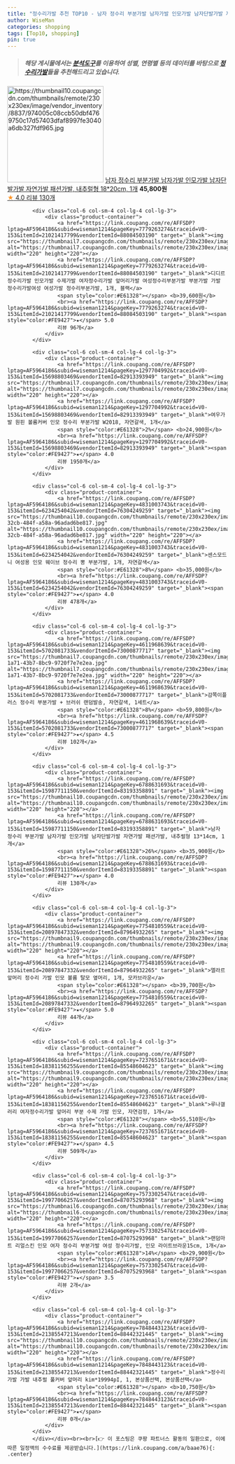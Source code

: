 ```yaml
---
title: "정수리가발 추천 TOP10 - 남자 정수리 부분가발 남자가발 인모가발 남자단발가발 자연가발 패션가발, 내추럴형 18*20cm, 1개"
author: WiseMan
categories: shopping
tags: [Top10, shopping]
pin: true
---
```


> ##### 해당 게시물에서는 [**분석도구**](https://itemscout.io/)를 이용하여 **성별**, **연령별** 등의 데이터를 바탕으로 [**정수리가발**](https://link.coupang.com/a/baae76)들을 추천해드리고 있습니다.
<div class="container"><div class="row">
            <div class="col-6 col-sm-4 col-lg-4 col-lg-3">
                <div class="product-container">
                    <a href="https://link.coupang.com/re/AFFSDP?lptag=AF5964186&subid=wiseman1214&pageKey=6788631693&traceid=V0-153&itemId=16543283011&vendorItemId=83729910203" target="_blank"><img src="https://thumbnail10.coupangcdn.com/thumbnails/remote/230x230ex/image/vendor_inventory/8837/974005c08ccb50dbf4769750c17d57403dfaf8997fe3040a6db327fdf965.jpg" alt="https://thumbnail10.coupangcdn.com/thumbnails/remote/230x230ex/image/vendor_inventory/8837/974005c08ccb50dbf4769750c17d57403dfaf8997fe3040a6db327fdf965.jpg" width="220" height="220"></a>
                    <a href="https://link.coupang.com/re/AFFSDP?lptag=AF5964186&subid=wiseman1214&pageKey=6788631693&traceid=V0-153&itemId=16543283011&vendorItemId=83729910203" target="_blank">남자 정수리 부분가발 남자가발 인모가발 남자단발가발 자연가발 패션가발, 내추럴형 18*20cm, 1개</a>
                    <span style="color:#E61328"></span> <b>45,800원</b>
                    <br><a href="https://link.coupang.com/re/AFFSDP?lptag=AF5964186&subid=wiseman1214&pageKey=6788631693&traceid=V0-153&itemId=16543283011&vendorItemId=83729910203" target="_blank"><span style="color:#FE9427">★</span> 4.0
                    리뷰 130개</a>
                </div>
            </div>
            
            <div class="col-6 col-sm-4 col-lg-4 col-lg-3">
                <div class="product-container">
                    <a href="https://link.coupang.com/re/AFFSDP?lptag=AF5964186&subid=wiseman1214&pageKey=7779263274&traceid=V0-153&itemId=21021417799&vendorItemId=88084503190" target="_blank"><img src="https://thumbnail7.coupangcdn.com/thumbnails/remote/230x230ex/image/vendor_inventory/9b5f/a521d860f6c29147e366347a2a9c3ab82ac89cb60f9675d4b14c9242fc1f.png" alt="https://thumbnail7.coupangcdn.com/thumbnails/remote/230x230ex/image/vendor_inventory/9b5f/a521d860f6c29147e366347a2a9c3ab82ac89cb60f9675d4b14c9242fc1f.png" width="220" height="220"></a>
                    <a href="https://link.coupang.com/re/AFFSDP?lptag=AF5964186&subid=wiseman1214&pageKey=7779263274&traceid=V0-153&itemId=21021417799&vendorItemId=88084503190" target="_blank">디디르 정수리가발 인모가발 수제가발 여자정수리가발 앞머리가발 여성정수리부분가발 부분가발 가발 정수리가발여성 여성가발 정수리부분가발, 1개, 블랙</a>
                    <span style="color:#E61328"></span> <b>39,600원</b>
                    <br><a href="https://link.coupang.com/re/AFFSDP?lptag=AF5964186&subid=wiseman1214&pageKey=7779263274&traceid=V0-153&itemId=21021417799&vendorItemId=88084503190" target="_blank"><span style="color:#FE9427">★</span> 5.0
                    리뷰 96개</a>
                </div>
            </div>
            
            <div class="col-6 col-sm-4 col-lg-4 col-lg-3">
                <div class="product-container">
                    <a href="https://link.coupang.com/re/AFFSDP?lptag=AF5964186&subid=wiseman1214&pageKey=1297704992&traceid=V0-153&itemId=15698803469&vendorItemId=82913393949" target="_blank"><img src="https://thumbnail7.coupangcdn.com/thumbnails/remote/230x230ex/image/vendor_inventory/ecf4/55ac74e681d60e05d7a5ef98e1e68c1e87b92d552e9a3dc2eba71ac0ce82.jpg" alt="https://thumbnail7.coupangcdn.com/thumbnails/remote/230x230ex/image/vendor_inventory/ecf4/55ac74e681d60e05d7a5ef98e1e68c1e87b92d552e9a3dc2eba71ac0ce82.jpg" width="220" height="220"></a>
                    <a href="https://link.coupang.com/re/AFFSDP?lptag=AF5964186&subid=wiseman1214&pageKey=1297704992&traceid=V0-153&itemId=15698803469&vendorItemId=82913393949" target="_blank">여우가발 원핀 볼륨커버 인모 정수리 부분가발 W2018, 자연갈색, 1개</a>
                    <span style="color:#E61328">2%</span> <b>24,900원</b>
                    <br><a href="https://link.coupang.com/re/AFFSDP?lptag=AF5964186&subid=wiseman1214&pageKey=1297704992&traceid=V0-153&itemId=15698803469&vendorItemId=82913393949" target="_blank"><span style="color:#FE9427">★</span> 4.0
                    리뷰 1950개</a>
                </div>
            </div>
            
            <div class="col-6 col-sm-4 col-lg-4 col-lg-3">
                <div class="product-container">
                    <a href="https://link.coupang.com/re/AFFSDP?lptag=AF5964186&subid=wiseman1214&pageKey=4831003743&traceid=V0-153&itemId=6234254042&vendorItemId=76304249259" target="_blank"><img src="https://thumbnail10.coupangcdn.com/thumbnails/remote/230x230ex/image/retail/images/2021/05/31/12/0/df1af9e2-32cb-484f-a58a-96adad6be817.jpg" alt="https://thumbnail10.coupangcdn.com/thumbnails/remote/230x230ex/image/retail/images/2021/05/31/12/0/df1af9e2-32cb-484f-a58a-96adad6be817.jpg" width="220" height="220"></a>
                    <a href="https://link.coupang.com/re/AFFSDP?lptag=AF5964186&subid=wiseman1214&pageKey=4831003743&traceid=V0-153&itemId=6234254042&vendorItemId=76304249259" target="_blank">센스모드니 여성용 인모 웨이브 정수리 뽕 부분가발, 1개, 자연갈색</a>
                    <span style="color:#E61328">8%</span> <b>35,000원</b>
                    <br><a href="https://link.coupang.com/re/AFFSDP?lptag=AF5964186&subid=wiseman1214&pageKey=4831003743&traceid=V0-153&itemId=6234254042&vendorItemId=76304249259" target="_blank"><span style="color:#FE9427">★</span> 4.0
                    리뷰 478개</a>
                </div>
            </div>
            
            <div class="col-6 col-sm-4 col-lg-4 col-lg-3">
                <div class="product-container">
                    <a href="https://link.coupang.com/re/AFFSDP?lptag=AF5964186&subid=wiseman1214&pageKey=4611968639&traceid=V0-153&itemId=5702081733&vendorItemId=73000877717" target="_blank"><img src="https://thumbnail7.coupangcdn.com/thumbnails/remote/230x230ex/image/retail/images/2020/12/15/17/7/1fad1445-1a71-43b7-8bc9-9720f7e7e2ea.jpg" alt="https://thumbnail7.coupangcdn.com/thumbnails/remote/230x230ex/image/retail/images/2020/12/15/17/7/1fad1445-1a71-43b7-8bc9-9720f7e7e2ea.jpg" width="220" height="220"></a>
                    <a href="https://link.coupang.com/re/AFFSDP?lptag=AF5964186&subid=wiseman1214&pageKey=4611968639&traceid=V0-153&itemId=5702081733&vendorItemId=73000877717" target="_blank">감쪽이플러스 정수리 부분가발 + 브러쉬 랜덤발송, 자연갈색, 1세트</a>
                    <span style="color:#E61328">8%</span> <b>59,800원</b>
                    <br><a href="https://link.coupang.com/re/AFFSDP?lptag=AF5964186&subid=wiseman1214&pageKey=4611968639&traceid=V0-153&itemId=5702081733&vendorItemId=73000877717" target="_blank"><span style="color:#FE9427">★</span> 4.5
                    리뷰 102개</a>
                </div>
            </div>
            
            <div class="col-6 col-sm-4 col-lg-4 col-lg-3">
                <div class="product-container">
                    <a href="https://link.coupang.com/re/AFFSDP?lptag=AF5964186&subid=wiseman1214&pageKey=6788631693&traceid=V0-153&itemId=15987711150&vendorItemId=83193358891" target="_blank"><img src="https://thumbnail10.coupangcdn.com/thumbnails/remote/230x230ex/image/vendor_inventory/5eb4/f648908d8b089298fc4ec3dd724291782ec3c062c72d13404954d30049e4.jpg" alt="https://thumbnail10.coupangcdn.com/thumbnails/remote/230x230ex/image/vendor_inventory/5eb4/f648908d8b089298fc4ec3dd724291782ec3c062c72d13404954d30049e4.jpg" width="220" height="220"></a>
                    <a href="https://link.coupang.com/re/AFFSDP?lptag=AF5964186&subid=wiseman1214&pageKey=6788631693&traceid=V0-153&itemId=15987711150&vendorItemId=83193358891" target="_blank">남자 정수리 부분가발 남자가발 인모가발 남자단발가발 자연가발 패션가발, 내추럴형 13*14cm, 1개</a>
                    <span style="color:#E61328">26%</span> <b>35,900원</b>
                    <br><a href="https://link.coupang.com/re/AFFSDP?lptag=AF5964186&subid=wiseman1214&pageKey=6788631693&traceid=V0-153&itemId=15987711150&vendorItemId=83193358891" target="_blank"><span style="color:#FE9427">★</span> 4.0
                    리뷰 130개</a>
                </div>
            </div>
            
            <div class="col-6 col-sm-4 col-lg-4 col-lg-3">
                <div class="product-container">
                    <a href="https://link.coupang.com/re/AFFSDP?lptag=AF5964186&subid=wiseman1214&pageKey=7754810559&traceid=V0-153&itemId=20897847332&vendorItemId=87964932265" target="_blank"><img src="https://thumbnail9.coupangcdn.com/thumbnails/remote/230x230ex/image/vendor_inventory/0e92/f4aaa88e460b1bc6287e0fb53fa9da63315a5058c3d021a8146a803315b0.jpg" alt="https://thumbnail9.coupangcdn.com/thumbnails/remote/230x230ex/image/vendor_inventory/0e92/f4aaa88e460b1bc6287e0fb53fa9da63315a5058c3d021a8146a803315b0.jpg" width="220" height="220"></a>
                    <a href="https://link.coupang.com/re/AFFSDP?lptag=AF5964186&subid=wiseman1214&pageKey=7754810559&traceid=V0-153&itemId=20897847332&vendorItemId=87964932265" target="_blank">엘라르 앞머리 정수리 가발 인모 볼륨 탈모 옆머리, 1개, 모카브라운</a>
                    <span style="color:#E61328"></span> <b>39,700원</b>
                    <br><a href="https://link.coupang.com/re/AFFSDP?lptag=AF5964186&subid=wiseman1214&pageKey=7754810559&traceid=V0-153&itemId=20897847332&vendorItemId=87964932265" target="_blank"><span style="color:#FE9427">★</span> 5.0
                    리뷰 44개</a>
                </div>
            </div>
            
            <div class="col-6 col-sm-4 col-lg-4 col-lg-3">
                <div class="product-container">
                    <a href="https://link.coupang.com/re/AFFSDP?lptag=AF5964186&subid=wiseman1214&pageKey=7237651671&traceid=V0-153&itemId=18381156255&vendorItemId=85548604623" target="_blank"><img src="https://thumbnail9.coupangcdn.com/thumbnails/remote/230x230ex/image/vendor_inventory/3c84/5ec36a417a59fa0fe0e0f2481c1c1b9417395f25e8ee8cae76fc1697376c.jpg" alt="https://thumbnail9.coupangcdn.com/thumbnails/remote/230x230ex/image/vendor_inventory/3c84/5ec36a417a59fa0fe0e0f2481c1c1b9417395f25e8ee8cae76fc1697376c.jpg" width="220" height="220"></a>
                    <a href="https://link.coupang.com/re/AFFSDP?lptag=AF5964186&subid=wiseman1214&pageKey=7237651671&traceid=V0-153&itemId=18381156255&vendorItemId=85548604623" target="_blank">루나갤러리 여자정수리가발 앞머리 부분 수제 가발 인모, 자연검정, 1개</a>
                    <span style="color:#E61328"></span> <b>55,510원</b>
                    <br><a href="https://link.coupang.com/re/AFFSDP?lptag=AF5964186&subid=wiseman1214&pageKey=7237651671&traceid=V0-153&itemId=18381156255&vendorItemId=85548604623" target="_blank"><span style="color:#FE9427">★</span> 4.5
                    리뷰 509개</a>
                </div>
            </div>
            
            <div class="col-6 col-sm-4 col-lg-4 col-lg-3">
                <div class="product-container">
                    <a href="https://link.coupang.com/re/AFFSDP?lptag=AF5964186&subid=wiseman1214&pageKey=7573302547&traceid=V0-153&itemId=19977066257&vendorItemId=87075293968" target="_blank"><img src="https://thumbnail6.coupangcdn.com/thumbnails/remote/230x230ex/image/vendor_inventory/b758/5ea5582ab838e99e0c58cbc4bd210123483ac5afde92842e5958ff68c09d.jpg" alt="https://thumbnail6.coupangcdn.com/thumbnails/remote/230x230ex/image/vendor_inventory/b758/5ea5582ab838e99e0c58cbc4bd210123483ac5afde92842e5958ff68c09d.jpg" width="220" height="220"></a>
                    <a href="https://link.coupang.com/re/AFFSDP?lptag=AF5964186&subid=wiseman1214&pageKey=7573302547&traceid=V0-153&itemId=19977066257&vendorItemId=87075293968" target="_blank">랜덤마트 리얼스킨 인모 여자 정수리 부분가발 여성 정수리가발, 인모 라이트브라운15cm, 1개</a>
                    <span style="color:#E61328">14%</span> <b>29,900원</b>
                    <br><a href="https://link.coupang.com/re/AFFSDP?lptag=AF5964186&subid=wiseman1214&pageKey=7573302547&traceid=V0-153&itemId=19977066257&vendorItemId=87075293968" target="_blank"><span style="color:#FE9427">★</span> 3.5
                    리뷰 2개</a>
                </div>
            </div>
            
            <div class="col-6 col-sm-4 col-lg-4 col-lg-3">
                <div class="product-container">
                    <a href="https://link.coupang.com/re/AFFSDP?lptag=AF5964186&subid=wiseman1214&pageKey=7848443123&traceid=V0-153&itemId=21385547213&vendorItemId=88442321445" target="_blank"><img src="https://thumbnail10.coupangcdn.com/thumbnails/remote/230x230ex/image/vendor_inventory/cd08/3f795c8d5d42346295a9c15b811561c90fece78a8092ba53486244d1bee3.jpg" alt="https://thumbnail10.coupangcdn.com/thumbnails/remote/230x230ex/image/vendor_inventory/cd08/3f795c8d5d42346295a9c15b811561c90fece78a8092ba53486244d1bee3.jpg" width="220" height="220"></a>
                    <a href="https://link.coupang.com/re/AFFSDP?lptag=AF5964186&subid=wiseman1214&pageKey=7848443123&traceid=V0-153&itemId=21385547213&vendorItemId=88442321445" target="_blank">정수리가발 가발 내추럴 풀커버 앞머리 kim*19994pI, 1, 본상품선택, 본상품선택</a>
                    <span style="color:#E61328"></span> <b>10,750원</b>
                    <br><a href="https://link.coupang.com/re/AFFSDP?lptag=AF5964186&subid=wiseman1214&pageKey=7848443123&traceid=V0-153&itemId=21385547213&vendorItemId=88442321445" target="_blank"><span style="color:#FE9427">★</span> 
                    리뷰 0개</a>
                </div>
            </div>
            </div></div><br><br>[👉 이 포스팅은 쿠팡 파트너스 활동의 일환으로, 이에 따른 일정액의 수수료를 제공받습니다.](https://link.coupang.com/a/baae76){: .center}